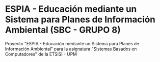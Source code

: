 # ESPIA - Educación mediante un Sistema para Planes de Información Ambiental (SBC - GRUPO 8)
Proyecto "ESPIA - Educación mediante un Sistema para Planes de Información Ambiental" para la asignatura "Sistemas Basados en Computadores" de la ETSISI - UPM

